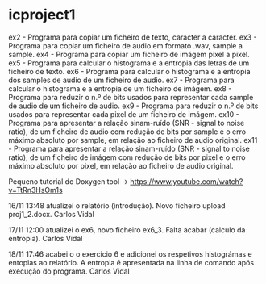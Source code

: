 # icproject1

ex2 - Programa para copiar um ficheiro de texto, caracter a caracter.
ex3 - Programa para copiar um ficheiro de audio em formato .wav, sample a sample.
ex4 - Programa para copiar um ficheiro de imágem pixel a pixel.
ex5 - Programa para calcular o histograma e a entropia das letras de um ficheiro de texto.
ex6 - Programa para calcular o histograma e a entropia dos samples de audio de um ficheiro de audio.
ex7 - Programa para calcular o histograma e a entropia de um ficheiro de imágem.
ex8 - Programa para reduzir o n.º de bits usados para representar cada sample de audio de um ficheiro de audio.
ex9 - Programa para reduzir o n.º de bits usados para representar cada pixel de um ficheiro de imágem.
ex10 - Programa para apresentar a relação sinam-ruído (SNR - signal to noise ratio), de um ficheiro de audio com redução de bits por sample e o erro máximo absoluto por sample, em relação ao ficheiro de audio original.
ex11 - Programa para apresentar a relação sinam-ruído (SNR - signal to noise ratio), de um ficheiro de imágem com redução de bits por pixel e o erro máximo absoluto por pixel, em relação ao ficheiro de audio original.


Pequeno tutorial do Doxygen tool -> https://www.youtube.com/watch?v=TtRn3HsOm1s

16/11 13:48 atualizei o relatório (introdução). Novo ficheiro upload proj1_2.docx. Carlos Vidal

17/11 12:00 atualizei o ex6, novo ficheiro ex6_3. Falta acabar (calculo da entropia). Carlos Vidal

18/11 17:46 acabei o o exercicio 6 e adicionei os respetivos histográmas e entopias ao relatório. A entropia é apresentada na linha de comando após execução do programa. Carlos Vidal
